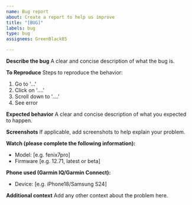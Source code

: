 ```yaml
---
name: Bug report
about: Create a report to help us improve
title: "[BUG]"
labels: bug
type: bug
assignees: GreenBlack85

---
```


**Describe the bug**
A clear and concise description of what the bug is.

**To Reproduce**
Steps to reproduce the behavior:
1. Go to '...'
2. Click on '....'
3. Scroll down to '....'
4. See error

**Expected behavior**
A clear and concise description of what you expected to happen.

**Screenshots**
If applicable, add screenshots to help explain your problem.

**Watch (please complete the following information):**
 - Model: [e.g. fenix7pro]
 - Firmware [e.g. 12.71, latest or beta]

**Phone used (Garmin IQ/Garmin Connect):**
 - Device: [e.g. iPhone18/Samsung S24]

**Additional context**
Add any other context about the problem here.
